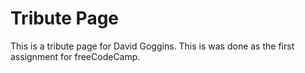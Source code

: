 # Tribute Page

This is a tribute page for David Goggins. This is was done as the first assignment for freeCodeCamp.
